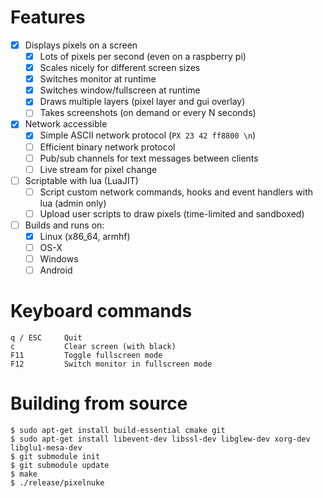 # Features

- [x] Displays pixels on a screen
  - [x] Lots of pixels per second (even on a raspberry pi)
  - [x] Scales nicely for different screen sizes
  - [x] Switches monitor at runtime
  - [x] Switches window/fullscreen at runtime
  - [x] Draws multiple layers (pixel layer and gui overlay)
  - [ ] Takes screenshots (on demand or every N seconds)
- [x] Network accessible
  - [x] Simple ASCII network protocol (``PX 23 42 ff8800 \n``)
  - [ ] Efficient binary network protocol
  - [ ] Pub/sub channels for text messages between clients
  - [ ] Live stream for pixel change
- [ ] Scriptable with lua (LuaJIT)
  - [ ] Script custom network commands, hooks and event handlers with lua (admin only)
  - [ ] Upload user scripts to draw pixels (time-limited and sandboxed)
- [ ] Builds and runs on:
  - [x] Linux (x86_64, armhf)
  - [ ] OS-X
  - [ ] Windows
  - [ ] Android

# Keyboard commands
    q / ESC     Quit
    c           Clear screen (with black)
    F11         Toggle fullscreen mode
    F12         Switch monitor in fullscreen mode


# Building from source

    $ sudo apt-get install build-essential cmake git
    $ sudo apt-get install libevent-dev libssl-dev libglew-dev xorg-dev libglu1-mesa-dev
    $ git submodule init
    $ git submodule update
    $ make
    $ ./release/pixelnuke

